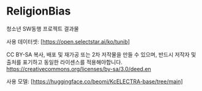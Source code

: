 # ReligionBias

청소년 SW동행 프로젝트 결과물

사용 데이터셋: [https://open.selectstar.ai/ko/tunib]

CC BY-SA 
복사, 배포 및 재가공 또는 2차 저작물을 만들 수 있으며, 반드시 저작자 및 출처를 표기하고 동일한 라이센스를 적용해야합니다.
https://creativecommons.org/licenses/by-sa/3.0/deed.en

사용 모델: [https://huggingface.co/beomi/KcELECTRA-base/tree/main]
